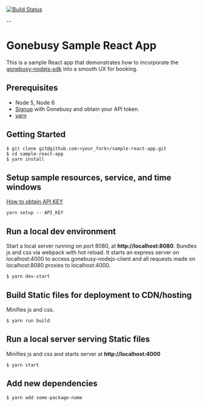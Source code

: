 [![Build Status](https://travis-ci.org/gonebusy/sample-react-app.svg?branch=master)](https://travis-ci.org/gonebusy/sample-react-app)

--

# Gonebusy Sample React App

This is a sample React app that demonstrates how to incorporate the [gonebusy-nodejs-sdk](https://github.com/gonebusy/gonebusy-nodejs-client) into a smooth UX for booking.

## Prerequisites

* Node 5, Node 6
* [Signup](https://beta.gonebusy.com/login) with Gonebusy and obtain your API token.
* [yarn](https://yarnpkg.com/lang/en/docs/install)

## Getting Started


```
$ git clone git@github.com:<your_fork>/sample-react-app.git
$ cd sample-react-app
$ yarn install
```

## Setup sample resources, service, and time windows

[How to obtain API KEY](https://gonebusy.github.io/api#/quick_start#step_1)
```
yarn setup -- API_KEY
```

## Run a local dev environment
Start a local server running on port 8080, at **http://localhost:8080**. Bundles js and css via webpack with hot reload.
It starts an express server on localhost:4000 to access gonebusy-nodejs-client and all requests made on localhost:8080 proxies to localhost:4000.

```
$ yarn dev-start
```

## Build Static files for deployment to CDN/hosting
Minifies js and css. 

```
$ yarn run build
```

## Run a local server serving Static files
Minifies js and css and starts server at **http://localhost:4000**

```
$ yarn start
```

## Add new dependencies

```
$ yarn add some-package-name
```
